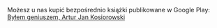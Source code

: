 Możesz u nas kupić bezpośrednio książki publikowane w Google Play:
[Byłem geniuszem, Artur Jan Kosiorowski](https://books.google.pl/books?vid=ISBN:9788394033200&hl=pl)
